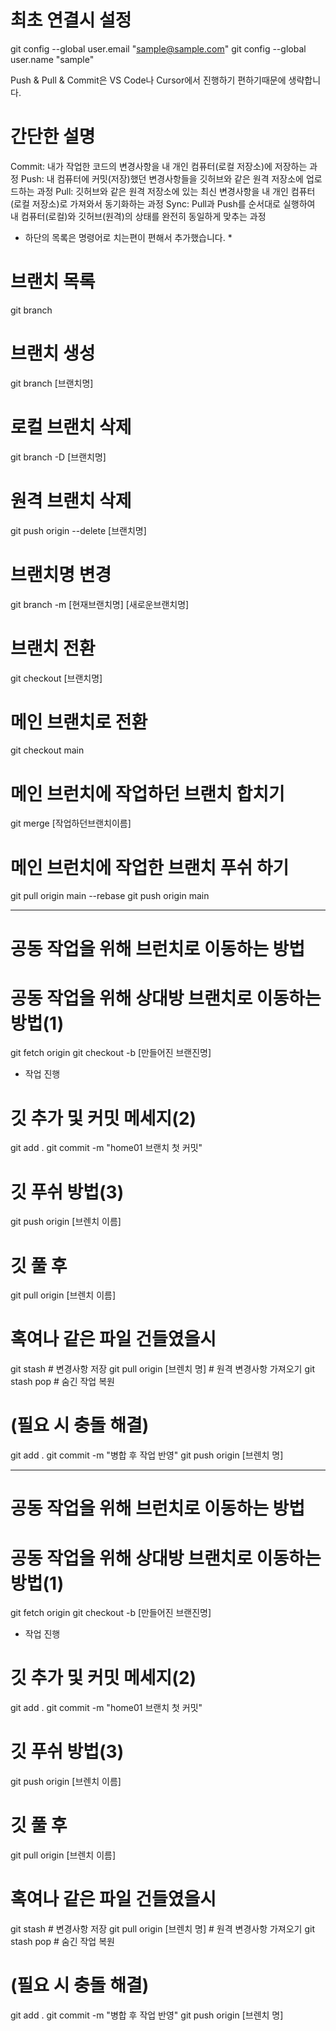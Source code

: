 # 최초 연결시 설정
git config --global user.email "sample@sample.com"
git config --global user.name "sample"

Push & Pull & Commit은 VS Code나 Cursor에서 진행하기 편하기때문에 생략합니다.

# 간단한 설명
Commit: 내가 작업한 코드의 변경사항을 내 개인 컴퓨터(로컬 저장소)에 저장하는 과정
Push: 내 컴퓨터에 커밋(저장)했던 변경사항들을 깃허브와 같은 원격 저장소에 업로드하는 과정
Pull: 깃허브와 같은 원격 저장소에 있는 최신 변경사항을 내 개인 컴퓨터(로컬 저장소)로 가져와서 동기화하는 과정
Sync: Pull과 Push를 순서대로 실행하여 내 컴퓨터(로컬)와 깃허브(원격)의 상태를 완전히 동일하게 맞추는 과정

* 하단의 목록은 명령어로 치는편이 편해서 추가했습니다. *

# 브랜치 목록
git branch

# 브랜치 생성
git branch [브랜치명]

# 로컬 브랜치 삭제
git branch -D [브랜치명]

# 원격 브랜치 삭제
git push origin --delete [브랜치명]

# 브랜치명 변경
git branch -m [현재브랜치명] [새로운브랜치명]

# 브랜치 전환
git checkout [브랜치명]

# 메인 브랜치로 전환
git checkout main

# 메인 브런치에 작업하던 브랜치 합치기
git merge [작업하던브랜치이름]

# 메인 브런치에 작업한 브랜치 푸쉬 하기
git pull origin main --rebase
git push origin main


---------------------------------
# 공동 작업을 위해 브런치로 이동하는 방법

# 공동 작업을 위해 상대방 브랜치로 이동하는 방법(1)
git fetch origin
git checkout -b [만들어진 브랜진명]

- 작업 진행

# 깃 추가 및 커밋 메세지(2)
git add .
git commit -m "home01 브랜치 첫 커밋" 

# 깃 푸쉬 방법(3)
git push origin [브렌치 이름]

# 깃 풀 후
git pull origin [브렌치 이름]

# 혹여나 같은 파일 건들였을시
git stash  # 변경사항 저장
git pull origin [브렌치 명]  # 원격 변경사항 가져오기
git stash pop               # 숨긴 작업 복원
# (필요 시 충돌 해결)
git add .
git commit -m "병합 후 작업 반영"
git push origin [브렌치 명]






---------------------------------
# 공동 작업을 위해 브런치로 이동하는 방법

# 공동 작업을 위해 상대방 브랜치로 이동하는 방법(1)
git fetch origin
git checkout -b [만들어진 브랜진명]

- 작업 진행

# 깃 추가 및 커밋 메세지(2)
git add .
git commit -m "home01 브랜치 첫 커밋" 

# 깃 푸쉬 방법(3)
git push origin [브렌치 이름]

# 깃 풀 후
git pull origin [브렌치 이름]

# 혹여나 같은 파일 건들였을시
git stash  # 변경사항 저장
git pull origin [브렌치 명]  # 원격 변경사항 가져오기
git stash pop               # 숨긴 작업 복원
# (필요 시 충돌 해결)
git add .
git commit -m "병합 후 작업 반영"
git push origin [브렌치 명]







